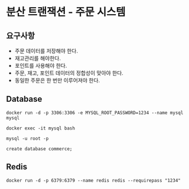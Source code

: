 # 분산 트랜잭션 - 주문 시스템

## 요구사항
- 주문 데이터를 저장해야 한다.
- 재고관리를 해야한다.
- 포인트를 사용해야 한다.
- 주문, 재고, 포인트 데이터의 정합성이 맞아야 한다.
- 동일한 주문은 한 번만 이루어져야 한다.

## Database

```shell
docker run -d -p 3306:3306 -e MYSQL_ROOT_PASSWORD=1234 --name mysql mysql

docker exec -it mysql bash

mysql -u root -p

create database commerce;
```

## Redis

```shell
docker run -d -p 6379:6379 --name redis redis --requirepass "1234"
```